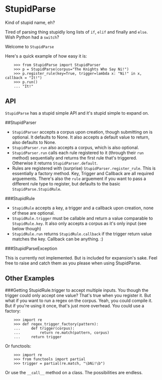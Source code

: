 StupidParse
===========

Kind of stupid name, eh? 

Tired of parsing thing stupidly long lists of `if`, `elif` and finally and `else`. Wish Python had a `switch`?

Welcome to `StupidParse`

Here's a quick example of how easy it is:

```
    >>> from StupidParse import StupidParser
    >>> p = StupidParse(corpus="The Knights Who Say Ni!")
    >>> p.register_rule(key=True, trigger=lambda x: "Ni!" in x, callback = "It!")
    >>> p.run()
    ... "It!"

```

API
---

`StupidParse` has a stupid simple API and it's stupid simple to expand on.

##StupidParser

* `StupidParser` accepts a corpus upon creation, though submitting on is optional. It defaults to None. It also accepts a default value to return, also defaults to None.
* `StupidParser.run` also accepts a corpus, which is also optional.
* `StupidParser.run` calls each rule registered to it (through their `run` method) sequentially and returns the first rule that's triggered. Otherwise it returns `StupidParser.default`.
* Rules are registered with (surprise) `StupidParser.register_rule`. This is essentially a factory method. Key, Trigger and Callback are all required arguements. There's also the `rule` arguement if you want to pass a different rule type to register, but defaults to the basic `StupidParse.StupidRule`.

###StupidRule
* `StupidRule` accepts a key, a trigger and a callback upon creation, none of these are optional.
* `StupidRule.trigger` must be callable and return a value comparable to `StupidRule.key`. It also only accepts a corpus as it's only input (see below though)
* `StupidRule.run` returns `StupidRule.callback` if the trigger return value matches the key. Callback can be anything. :)

###StupidParseException

This is currently not implemented. But is included for expansion's sake. Feel free to raise and catch them as you please when using StupidParse.

Other Examples
--------------

###Getting StupidRule.trigger to accept multiple inputs.
You though the trigger could only accept one value? That's true when you register it. But what if you want to run a regex on the corpus. Yeah, you could compile it. But if you're using it once, that's just more overhead. You could use a factory:

```
    >>> import re
    >>> def regex_trigger_factory(pattern):
    ...     def trigger(corpus):
    ...         return re.match(pattern, corpus)
    ...     return trigger
```

Or functools:

```
    >>> import re
    >>> from functools import partial
    >>> trigger = partial(re.match, "\bNi!\b")
```
Or use the `__call__` method on a class. The possibilities are endless.
